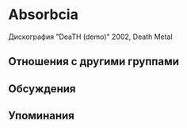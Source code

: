 # Absorbcia

Дискография
"DeaTH (demo)" 2002, Death Metal

## Отношения с другими группами


## Обсуждения


## Упоминания

